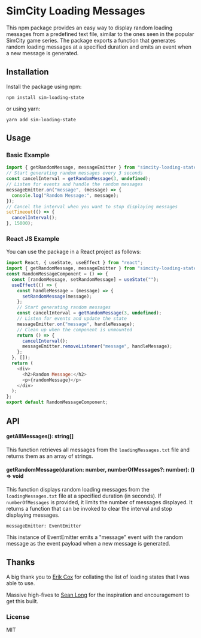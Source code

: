 # SimCity Loading Messages

This npm package provides an easy way to display random loading messages from a predefined text file, similar to the ones seen in the popular SimCity game series. The package exports a function that generates random loading messages at a specified duration and emits an event when a new message is generated.

## Installation

Install the package using npm:

`npm install sim-loading-state`

or using yarn:

`yarn add sim-loading-state`

## Usage

### Basic Example

```javascript
import { getRandomMessage, messageEmitter } from "simcity-loading-state";
// Start generating random messages every 3 seconds
const cancelInterval = getRandomMessage(3, undefined);
// Listen for events and handle the random messages
messageEmitter.on("message", (message) => {
  console.log("Random Message:", message);
});
// Cancel the interval when you want to stop displaying messages
setTimeout(() => {
  cancelInterval();
}, 15000);
```

### React JS Example

You can use the package in a React project as follows:

```javascript
import React, { useState, useEffect } from "react";
import { getRandomMessage, messageEmitter } from "simcity-loading-state";
const RandomMessageComponent = () => {
  const [randomMessage, setRandomMessage] = useState("");
  useEffect(() => {
    const handleMessage = (message) => {
      setRandomMessage(message);
    };
    // Start generating random messages
    const cancelInterval = getRandomMessage(3, undefined);
    // Listen for events and update the state
    messageEmitter.on("message", handleMessage);
    // Clean up when the component is unmounted
    return () => {
      cancelInterval();
      messageEmitter.removeListener("message", handleMessage);
    };
  }, []);
  return (
    <div>
      <h2>Random Message:</h2>
      <p>{randomMessage}</p>
    </div>
  );
};
export default RandomMessageComponent;
```

## API

#### getAllMessages(): string[]

This function retrieves all messages from the `loadingMessages.txt` file and returns them as an array of strings.

#### getRandomMessage(duration: number, numberOfMessages?: number): () => void

This function displays random loading messages from the `loadingMessages.txt` file at a specified duration (in seconds). If `numberOfMessages` is provided, it limits the number of messages displayed. It returns a function that can be invoked to clear the interval and stop displaying messages.

`messageEmitter: EventEmitter`

This instance of EventEmitter emits a "message" event with the random message as the event payload when a new message is generated.

## Thanks

A big thank you to [Erik Cox](https://gist.github.com/erikcox) for collating the list of loading states that I was able to use.

Massive high-fives to [Sean Long](https://github.com/slongdotexe) for the inspiration and encouragement to get this built.

### License

MIT
